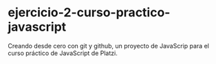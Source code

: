 # ejercicio-2-curso-practico-javascript
Creando desde cero con git y github, un proyecto de JavaScrip para el curso práctico de JavaScript de Platzi.
